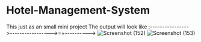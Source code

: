 # Hotel-Management-System
This just as an small mini project
The output will look like
:---------------->----------------->=+---------->
![Screenshot (152)](https://github.com/naveennekkanti1/Hotel-Management-System/assets/111896305/13d98984-ac3d-4523-a978-c9563e519802)
![Screenshot (153)](https://github.com/naveennekkanti1/Hotel-Management-System/assets/111896305/b466e2d4-0f04-4e3d-a6de-45cbe2e0252c)

